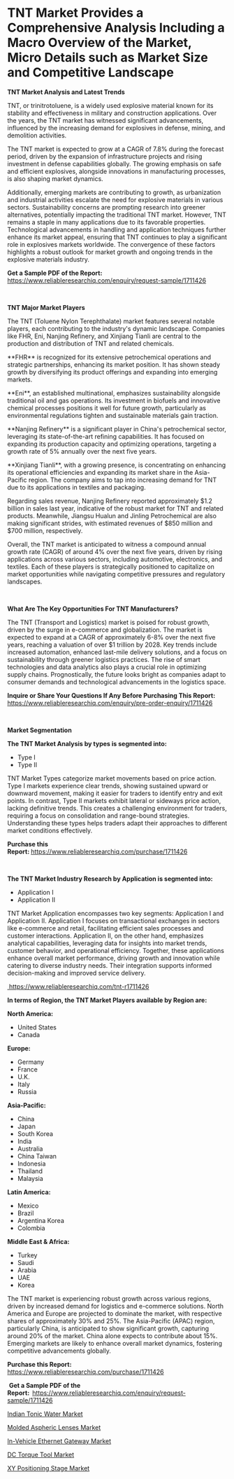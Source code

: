 <p><h1>TNT Market Provides a Comprehensive Analysis Including a Macro Overview of the Market, Micro Details such as Market Size and Competitive Landscape</h1></p><p><strong>TNT Market Analysis and Latest Trends</strong></p>
<p><p>TNT, or trinitrotoluene, is a widely used explosive material known for its stability and effectiveness in military and construction applications. Over the years, the TNT market has witnessed significant advancements, influenced by the increasing demand for explosives in defense, mining, and demolition activities. </p><p>The TNT market is expected to grow at a CAGR of 7.8% during the forecast period, driven by the expansion of infrastructure projects and rising investment in defense capabilities globally. The growing emphasis on safe and efficient explosives, alongside innovations in manufacturing processes, is also shaping market dynamics. </p><p>Additionally, emerging markets are contributing to growth, as urbanization and industrial activities escalate the need for explosive materials in various sectors. Sustainability concerns are prompting research into greener alternatives, potentially impacting the traditional TNT market. However, TNT remains a staple in many applications due to its favorable properties. Technological advancements in handling and application techniques further enhance its market appeal, ensuring that TNT continues to play a significant role in explosives markets worldwide. The convergence of these factors highlights a robust outlook for market growth and ongoing trends in the explosive materials industry.</p></p>
<p><strong>Get a Sample PDF of the Report:&nbsp;</strong> <a href="https://www.reliableresearchiq.com/enquiry/request-sample/1711426?utm_campaign=104&utm_medium=2&utm_source=Github&utm_content=ia&utm_term=22102024&utm_id=tnt">https://www.reliableresearchiq.com/enquiry/request-sample/1711426</a></p>
<p>&nbsp;</p>
<p><strong>TNT Major Market Players</strong></p>
<p><p>The TNT (Toluene Nylon Terephthalate) market features several notable players, each contributing to the industry's dynamic landscape. Companies like FHR, Eni, Nanjing Refinery, and Xinjiang Tianli are central to the production and distribution of TNT and related chemicals.</p><p>**FHR** is recognized for its extensive petrochemical operations and strategic partnerships, enhancing its market position. It has shown steady growth by diversifying its product offerings and expanding into emerging markets. </p><p>**Eni**, an established multinational, emphasizes sustainability alongside traditional oil and gas operations. Its investment in biofuels and innovative chemical processes positions it well for future growth, particularly as environmental regulations tighten and sustainable materials gain traction.</p><p>**Nanjing Refinery** is a significant player in China's petrochemical sector, leveraging its state-of-the-art refining capabilities. It has focused on expanding its production capacity and optimizing operations, targeting a growth rate of 5% annually over the next five years.</p><p>**Xinjiang Tianli**, with a growing presence, is concentrating on enhancing its operational efficiencies and expanding its market share in the Asia-Pacific region. The company aims to tap into increasing demand for TNT due to its applications in textiles and packaging.</p><p>Regarding sales revenue, Nanjing Refinery reported approximately $1.2 billion in sales last year, indicative of the robust market for TNT and related products. Meanwhile, Jiangsu Hualun and Jinling Petrochemical are also making significant strides, with estimated revenues of $850 million and $700 million, respectively.</p><p>Overall, the TNT market is anticipated to witness a compound annual growth rate (CAGR) of around 4% over the next five years, driven by rising applications across various sectors, including automotive, electronics, and textiles. Each of these players is strategically positioned to capitalize on market opportunities while navigating competitive pressures and regulatory landscapes.</p></p>
<p>&nbsp;</p>
<p><strong>What Are The Key Opportunities For TNT Manufacturers?</strong></p>
<p><p>The TNT (Transport and Logistics) market is poised for robust growth, driven by the surge in e-commerce and globalization. The market is expected to expand at a CAGR of approximately 6-8% over the next five years, reaching a valuation of over $1 trillion by 2028. Key trends include increased automation, enhanced last-mile delivery solutions, and a focus on sustainability through greener logistics practices. The rise of smart technologies and data analytics also plays a crucial role in optimizing supply chains. Prognostically, the future looks bright as companies adapt to consumer demands and technological advancements in the logistics space.</p></p>
<p><strong>Inquire or Share Your Questions If Any Before Purchasing This Report:</strong> <a href="https://www.reliableresearchiq.com/enquiry/pre-order-enquiry/1711426?utm_campaign=104&utm_medium=2&utm_source=Github&utm_content=ia&utm_term=22102024&utm_id=tnt">https://www.reliableresearchiq.com/enquiry/pre-order-enquiry/1711426</a></p>
<p>&nbsp;</p>
<p><strong>Market Segmentation</strong></p>
<p><strong>The TNT Market Analysis by types is segmented into:</strong></p>
<p><ul><li>Type I</li><li>Type II</li></ul></p>
<p><p>TNT Market Types categorize market movements based on price action. Type I markets experience clear trends, showing sustained upward or downward movement, making it easier for traders to identify entry and exit points. In contrast, Type II markets exhibit lateral or sideways price action, lacking definitive trends. This creates a challenging environment for traders, requiring a focus on consolidation and range-bound strategies. Understanding these types helps traders adapt their approaches to different market conditions effectively.</p></p>
<p><strong>Purchase this Report:&nbsp;</strong><a href="https://www.reliableresearchiq.com/purchase/1711426?utm_campaign=104&utm_medium=2&utm_source=Github&utm_content=ia&utm_term=22102024&utm_id=tnt">https://www.reliableresearchiq.com/purchase/1711426</a></p>
<p>&nbsp;</p>
<p><strong>The TNT Market Industry Research by Application is segmented into:</strong></p>
<p><ul><li>Application I</li><li>Application II</li></ul></p>
<p><p>TNT Market Application encompasses two key segments: Application I and Application II. Application I focuses on transactional exchanges in sectors like e-commerce and retail, facilitating efficient sales processes and customer interactions. Application II, on the other hand, emphasizes analytical capabilities, leveraging data for insights into market trends, customer behavior, and operational efficiency. Together, these applications enhance overall market performance, driving growth and innovation while catering to diverse industry needs. Their integration supports informed decision-making and improved service delivery.</p></p>
<p><a href="https://www.reliableresearchiq.com/tnt-r1711426?utm_campaign=104&utm_medium=2&utm_source=Github&utm_content=ia&utm_term=22102024&utm_id=tnt">&nbsp;https://www.reliableresearchiq.com/tnt-r1711426</a></p>
<p><strong>In terms of Region, the TNT Market Players available by Region are:</strong></p>
<p>
    <p> <strong> North America: </strong>
        <ul>
            <li>United States</li>
            <li>Canada</li>
        </ul>
        </p> 
    <p> <strong> Europe: </strong>
        <ul>
            <li>Germany</li>
            <li>France</li>
            <li>U.K.</li>
            <li>Italy</li>
            <li>Russia</li>
        </ul>
        </p> 
    <p> <strong> Asia-Pacific: </strong>
        <ul>
            <li>China</li>
            <li>Japan</li>
            <li>South Korea</li>
            <li>India</li>
            <li>Australia</li>
            <li>China Taiwan</li>
            <li>Indonesia</li>
            <li>Thailand</li>
            <li>Malaysia</li>
        </ul>
        </p> 
    <p> <strong> Latin America: </strong>
        <ul>
            <li>Mexico</li>
            <li>Brazil</li>
            <li>Argentina Korea</li>
            <li>Colombia</li>
        </ul>
        </p> 
    <p> <strong> Middle East & Africa: </strong>
        <ul>
            <li>Turkey</li>
            <li>Saudi</li>
            <li>Arabia</li>
            <li>UAE</li>
            <li>Korea</li>
        </ul>
    </p>
    </p>
<p><p>The TNT market is experiencing robust growth across various regions, driven by increased demand for logistics and e-commerce solutions. North America and Europe are projected to dominate the market, with respective shares of approximately 30% and 25%. The Asia-Pacific (APAC) region, particularly China, is anticipated to show significant growth, capturing around 20% of the market. China alone expects to contribute about 15%. Emerging markets are likely to enhance overall market dynamics, fostering competitive advancements globally.</p></p>
<p><strong>Purchase this Report: </strong><a href="https://www.reliableresearchiq.com/purchase/1711426?utm_campaign=104&utm_medium=2&utm_source=Github&utm_content=ia&utm_term=22102024&utm_id=tnt">https://www.reliableresearchiq.com/purchase/1711426</a></p>
<p>&nbsp;<strong>Get a Sample PDF of the Report:&nbsp;&nbsp;</strong><a href="https://www.reliableresearchiq.com/enquiry/request-sample/1711426?utm_campaign=104&utm_medium=2&utm_source=Github&utm_content=ia&utm_term=22102024&utm_id=tnt">https://www.reliableresearchiq.com/enquiry/request-sample/1711426</a></p>
<p><strong></strong></p>
<p><p><a href="https://github.com/rozh43oreder/Market-Research-Report-List-1/blob/main/indian-tonic-water-market.md?utm_campaign=104&utm_medium=2&utm_source=Github&utm_content=ia&utm_term=22102024&utm_id=tnt">Indian Tonic Water Market</a></p><p><a href="https://www.linkedin.com/pulse/global-molded-aspheric-lenses-market-focus-application-end-use-3aoyf?utm_campaign=104&utm_medium=2&utm_source=Github&utm_content=ia&utm_term=22102024&utm_id=tnt">Molded Aspheric Lenses Market</a></p><p><a href="https://github.com/liz10hnbracht/Market-Research-Report-List-1/blob/main/in-vehicle-ethernet-gateway-market.md?utm_campaign=104&utm_medium=2&utm_source=Github&utm_content=ia&utm_term=22102024&utm_id=tnt">In-Vehicle Ethernet Gateway Market</a></p><p><a href="https://issuu.com/reportprime-2/docs/dc-torque-tool-market-size-2030.ppt_fd7cc620bd08ba?utm_campaign=104&utm_medium=2&utm_source=Github&utm_content=ia&utm_term=22102024&utm_id=tnt">DC Torque Tool Market</a></p><p><a href="https://www.linkedin.com/pulse/evaluating-xy-positioning-stage-market-trends-growth-opportunities-nugrf?utm_campaign=104&utm_medium=2&utm_source=Github&utm_content=ia&utm_term=22102024&utm_id=tnt">XY Positioning Stage Market</a></p></p>